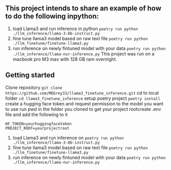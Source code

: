 ## This project intends to share an example of how to do the following inpython: 
1. load Llama3 and run inference in python 
```poetry run python ./llm_inference/llama-3-8b-instruct.py```
2. fine tune llama3 model based on raw text file 
```poetry run python ./llm_finetune/finetune-llama3.py```
3. run inference on newly fintuned model with your data 
```poetry run python ./llm_inference/llama-nur-inference.py```
This project was run on a macbook pro M3 max with 128 GB ram overnight.
## Getting started
Clone repository
```git clone https://github.com/MDGrey33/llama3_finetune_inference.git```
cd to local folder
```cd llama3_finetune_inference```
setup poetry project 
```poetry install```
create a hugging face token and request permission to the model you want to use
run pwd in the folder you cloned to get your project rootcreate  .env file and add the following to it
```
HF_TOKEN=yourhuggingfacetoken
PROJECT_ROOT=yourprojectroot
```
1. load Llama3 and run inference on 
```poetry run python ./llm_inference/llama-3-8b-instruct.py```
2. fine tune llama3 model based on raw text file 
```poetry run python ./llm_finetune/finetune-llama3.py```
3. run inference on newly fintuned model with your data 
```poetry run python ./llm_inference/llama-nur-inference.py```